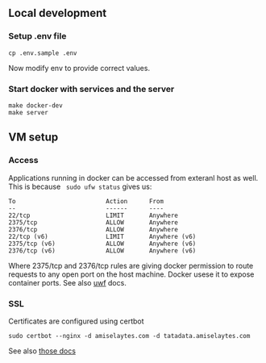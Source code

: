## Local development

### Setup .env file

```
cp .env.sample .env 
```
Now modify env to provide correct values.

### Start docker with services and the server

```
make docker-dev
make server
```

## VM setup

### Access
Applications running in docker can be accessed from exteranl host as well.
This is because ` sudo ufw status` gives us:

```
To                         Action      From
--                         ------      ----
22/tcp                     LIMIT       Anywhere
2375/tcp                   ALLOW       Anywhere
2376/tcp                   ALLOW       Anywhere
22/tcp (v6)                LIMIT       Anywhere (v6)
2375/tcp (v6)              ALLOW       Anywhere (v6)
2376/tcp (v6)              ALLOW       Anywhere (v6)
```

Where 2375/tcp and 2376/tcp rules are giving docker permission to route requests to any open port on the host machine. Docker usese it to expose container ports. See also [uwf](https://wiki.ubuntu.com/UncomplicatedFirewall) docs.

### SSL
Certificates are configured using certbot

```
sudo certbot --nginx -d amiselaytes.com -d tatadata.amiselaytes.com
```

See also [those docs](https://www.digitalocean.com/community/tutorials/how-to-secure-nginx-with-let-s-encrypt-on-ubuntu-20-04)
